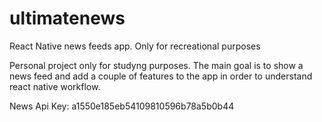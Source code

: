 # ultimatenews
React Native news feeds app. Only for recreational purposes

Personal project only for studyng purposes. The main goal is to show a news feed and add a couple of features to the app in order to understand react native workflow.

News Api Key: a1550e185eb54109810596b78a5b0b44
